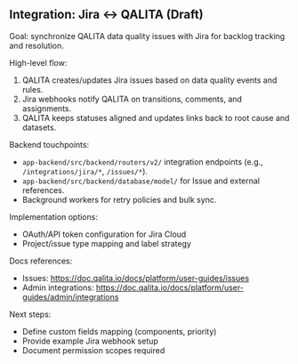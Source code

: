 ## Integration: Jira ↔ QALITA (Draft)

Goal: synchronize QALITA data quality issues with Jira for backlog tracking and resolution.

High-level flow:

1. QALITA creates/updates Jira issues based on data quality events and rules.
2. Jira webhooks notify QALITA on transitions, comments, and assignments.
3. QALITA keeps statuses aligned and updates links back to root cause and datasets.

Backend touchpoints:

- `app-backend/src/backend/routers/v2/` integration endpoints (e.g., `/integrations/jira/*`, `/issues/*`).
- `app-backend/src/backend/database/model/` for Issue and external references.
- Background workers for retry policies and bulk sync.

Implementation options:

- OAuth/API token configuration for Jira Cloud
- Project/issue type mapping and label strategy

Docs references:

- Issues: https://doc.qalita.io/docs/platform/user-guides/issues
- Admin integrations: https://doc.qalita.io/docs/platform/user-guides/admin/integrations

Next steps:

- Define custom fields mapping (components, priority)
- Provide example Jira webhook setup
- Document permission scopes required



